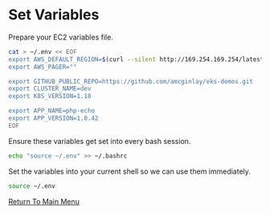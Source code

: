 # Set Variables

Prepare your EC2 variables file.

```bash
cat > ~/.env << EOF
export AWS_DEFAULT_REGION=$(curl --silent http://169.254.169.254/latest/meta-data/placement/region)
export AWS_PAGER=""

export GITHUB_PUBLIC_REPO=https://github.com/amcginlay/eks-demos.git             # if you fork this repo, change this!
export CLUSTER_NAME=dev
export K8S_VERSION=1.18

export APP_NAME=php-echo
export APP_VERSION=1.0.42
EOF
```

Ensure these variables get set into every bash session.

```bash
echo "source ~/.env" >> ~/.bashrc
```

Set the variables into your current shell so we can use them immediately.

```bash
source ~/.env
```

[Return To Main Menu](../../README.md)
